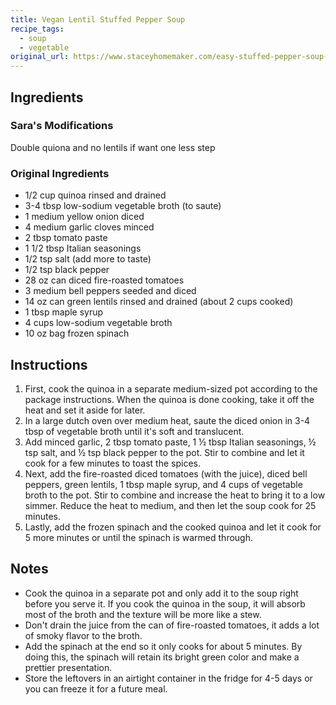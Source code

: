 ```yaml
---
title: Vegan Lentil Stuffed Pepper Soup
recipe_tags:
  - soup
  - vegetable
original_url: https://www.staceyhomemaker.com/easy-stuffed-pepper-soup-recipe
---
```


## Ingredients

### Sara's Modifications

Double quiona and no lentils if want one less step

### Original Ingredients

* 1/2 cup quinoa rinsed and drained
* 3-4 tbsp low-sodium vegetable broth (to saute)
* 1 medium yellow onion diced
* 4 medium garlic cloves minced
* 2 tbsp tomato paste
* 1 1/2 tbsp Italian seasonings
* 1/2 tsp salt (add more to taste)
* 1/2 tsp black pepper
* 28 oz can diced fire-roasted tomatoes
* 3 medium bell peppers seeded and diced
* 14 oz can green lentils rinsed and drained (about 2 cups cooked)
* 1 tbsp maple syrup
* 4 cups low-sodium vegetable broth
* 10 oz bag frozen spinach

## Instructions

1. First, cook the quinoa in a separate medium-sized pot according to the package instructions. When the quinoa is done cooking, take it off the heat and set it aside for later.
1. In a large dutch oven over medium heat, saute the diced onion in 3-4 tbsp of vegetable broth until it's soft and translucent.
1. Add minced garlic, 2 tbsp tomato paste, 1 ½ tbsp Italian seasonings, ½ tsp salt, and ½ tsp black pepper to the pot. Stir to combine and let it cook for a few minutes to toast the spices.
1. Next, add the fire-roasted diced tomatoes (with the juice), diced bell peppers, green lentils, 1 tbsp maple syrup, and 4 cups of vegetable broth to the pot. Stir to combine and increase the heat to bring it to a low simmer. Reduce the heat to medium, and then let the soup cook for 25 minutes. 
1. Lastly, add the frozen spinach and the cooked quinoa and let it cook for 5 more minutes or until the spinach is warmed through. 

## Notes

* Cook the quinoa in a separate pot and only add it to the soup right before you serve it. If you cook the quinoa in the soup, it will absorb most of the broth and the texture will be more like a stew.
* Don't drain the juice from the can of fire-roasted tomatoes, it adds a lot of smoky flavor to the broth.
* Add the spinach at the end so it only cooks for about 5 minutes. By doing this, the spinach will retain its bright green color and make a prettier presentation. 
* Store the leftovers in an airtight container in the fridge for 4-5 days or you can freeze it for a future meal.
